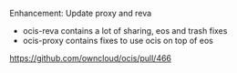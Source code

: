 Enhancement: Update proxy and reva

- ocis-reva contains a lot of sharing, eos and trash fixes
- ocis-proxy contains fixes to use ocis on top of eos

https://github.com/owncloud/ocis/pull/466